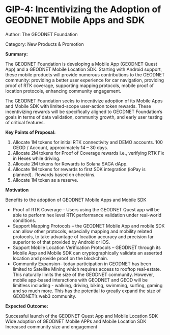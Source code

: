 GIP-4: Incentivizing the Adoption of GEODNET Mobile Apps and SDK
================================================================

Author: The GEODNET Foundation

Category: New Products & Promotion  

**Summary:**

The GEODNET Foundation is developing a Mobile App (GEODNET Quest App) and a GEODNET Mobile Location SDK. Starting with Android support, these mobile products will provide numerous contributions to the GEODNET community: providing a better user experience for car navigation, providing proof of RTK coverage, supporting mapping protocols, mobile proof of location protocols, enhancing community engagement.    

The GEODNET Foundation seeks to incentivize adoption of its Mobile Apps and Mobile SDK with limited-scope user-action token rewards. These incentivizing rewards will be specifically aligned to GEODNET Foundation’s goals in terms of data validation, community growth, and early user testing of critical features.

  

**Key Points of Proposal:**    

1.  Allocate 1M tokens for initial RTK connectivity and DEMO accounts. 100 GEOD / Account, approximately 14 – 30 days.
2.  Allocate 2M tokens for Proof of Coverage rewards i.e., verifying RTK Fix in Hexes while driving.
3.  Allocate 2M tokens for Rewards to Solana SAGA dApp.
4.  Allocate 1M tokens for rewards to first SDK integration (ioPay is planned).  Rewards based on checkins.
5.  Allocate 1M token as a reserve.  

  

**Motivation**  

Benefits to the adoption of GEODNET Mobile Apps and Mobile SDK  

*   Proof of RTK Coverage – Users using the GEODNET Quest app will be able to perform hex level RTK performance validation under real-world conditions.
*   Support Mapping Protocols – the GEODNET Mobile App and mobile SDK can allow other protocols, especially mapping and mobility related protocols, to take advantage of location accuracy and precision far superior to of that provided by Android or iOS.
*   Support Mobile Location Verification Protocols – GEODNET through its Mobile App and Mobile SDK can cryptographically validate an asserted location and provide proof on the blockchain.
*   Community Expansion– today participation in GEODNET has been limited to Satellite Mining which requires access to rooftop real-estate. This naturally limits the size of the GEODNET community. However, mobile app-based interactions with GEODNET and GEOD will be limitless including - walking, driving, biking, swimming, surfing, gaming and so much more. This has the potential to greatly expand the size of GEODNET’s web3 community.

  

**Expected Outcome:**  

Successful launch of the GEODNET Quest App and Mobile Location SDK Wide adoption of GEODNET Mobile APPs and Mobile Location SDK Increased community size and engagement
